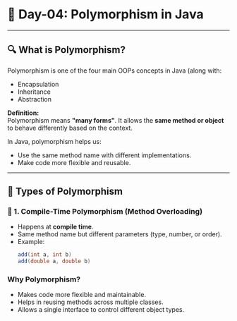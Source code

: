 # 🔷 Day-04: Polymorphism in Java

---

## 🔍 What is Polymorphism?

Polymorphism is one of the four main OOPs concepts in Java (along with:

- Encapsulation
- Inheritance
- Abstraction

**Definition:**  
Polymorphism means **"many forms"**. It allows the **same method or object** to behave differently based on the context.

In Java, polymorphism helps us:

- Use the same method name with different implementations.
- Make code more flexible and reusable.

---

## 🎯 Types of Polymorphism

### 🔸 1. Compile-Time Polymorphism (Method Overloading)
- Happens at **compile time**.
- Same method name but different parameters (type, number, or order).
- Example:  
  ```java
  add(int a, int b)
  add(double a, double b)
  
 ### Why Polymorphism?
  - Makes code more flexible and maintainable.
  - Helps in reusing methods across multiple classes.
  - Allows a single interface to control different object types.

